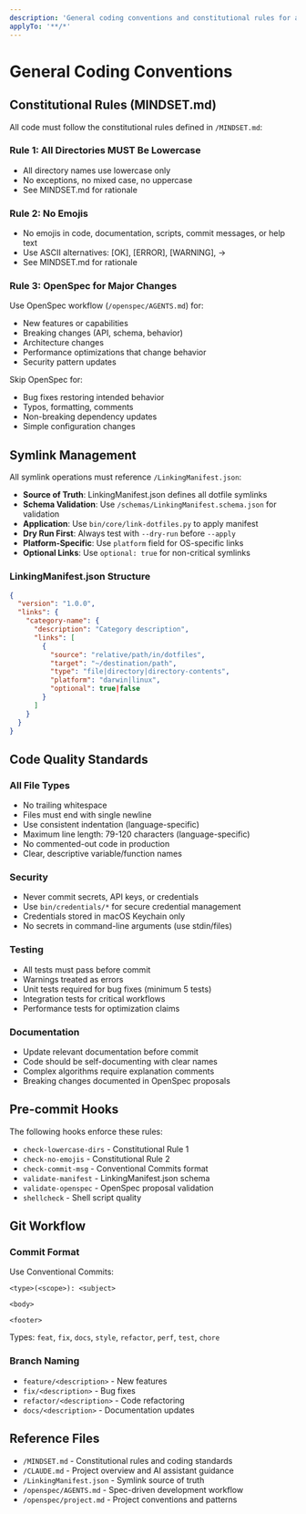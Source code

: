 ```yaml
---
description: 'General coding conventions and constitutional rules for all files'
applyTo: '**/*'
---
```


# General Coding Conventions

## Constitutional Rules (MINDSET.md)

All code must follow the constitutional rules defined in `/MINDSET.md`:

### Rule 1: All Directories MUST Be Lowercase
- All directory names use lowercase only
- No exceptions, no mixed case, no uppercase
- See MINDSET.md for rationale

### Rule 2: No Emojis
- No emojis in code, documentation, scripts, commit messages, or help text
- Use ASCII alternatives: [OK], [ERROR], [WARNING], ->
- See MINDSET.md for rationale

### Rule 3: OpenSpec for Major Changes
Use OpenSpec workflow (`/openspec/AGENTS.md`) for:
- New features or capabilities
- Breaking changes (API, schema, behavior)
- Architecture changes
- Performance optimizations that change behavior
- Security pattern updates

Skip OpenSpec for:
- Bug fixes restoring intended behavior
- Typos, formatting, comments
- Non-breaking dependency updates
- Simple configuration changes

## Symlink Management

All symlink operations must reference `/LinkingManifest.json`:

- **Source of Truth**: LinkingManifest.json defines all dotfile symlinks
- **Schema Validation**: Use `/schemas/LinkingManifest.schema.json` for validation
- **Application**: Use `bin/core/link-dotfiles.py` to apply manifest
- **Dry Run First**: Always test with `--dry-run` before `--apply`
- **Platform-Specific**: Use `platform` field for OS-specific links
- **Optional Links**: Use `optional: true` for non-critical symlinks

### LinkingManifest.json Structure
```json
{
  "version": "1.0.0",
  "links": {
    "category-name": {
      "description": "Category description",
      "links": [
        {
          "source": "relative/path/in/dotfiles",
          "target": "~/destination/path",
          "type": "file|directory|directory-contents",
          "platform": "darwin|linux",
          "optional": true|false
        }
      ]
    }
  }
}
```

## Code Quality Standards

### All File Types
- No trailing whitespace
- Files must end with single newline
- Use consistent indentation (language-specific)
- Maximum line length: 79-120 characters (language-specific)
- No commented-out code in production
- Clear, descriptive variable/function names

### Security
- Never commit secrets, API keys, or credentials
- Use `bin/credentials/*` for secure credential management
- Credentials stored in macOS Keychain only
- No secrets in command-line arguments (use stdin/files)

### Testing
- All tests must pass before commit
- Warnings treated as errors
- Unit tests required for bug fixes (minimum 5 tests)
- Integration tests for critical workflows
- Performance tests for optimization claims

### Documentation
- Update relevant documentation before commit
- Code should be self-documenting with clear names
- Complex algorithms require explanation comments
- Breaking changes documented in OpenSpec proposals

## Pre-commit Hooks

The following hooks enforce these rules:
- `check-lowercase-dirs` - Constitutional Rule 1
- `check-no-emojis` - Constitutional Rule 2
- `check-commit-msg` - Conventional Commits format
- `validate-manifest` - LinkingManifest.json schema
- `validate-openspec` - OpenSpec proposal validation
- `shellcheck` - Shell script quality

## Git Workflow

### Commit Format
Use Conventional Commits:
```
<type>(<scope>): <subject>

<body>

<footer>
```

Types: `feat`, `fix`, `docs`, `style`, `refactor`, `perf`, `test`, `chore`

### Branch Naming
- `feature/<description>` - New features
- `fix/<description>` - Bug fixes
- `refactor/<description>` - Code refactoring
- `docs/<description>` - Documentation updates

## Reference Files

- `/MINDSET.md` - Constitutional rules and coding standards
- `/CLAUDE.md` - Project overview and AI assistant guidance
- `/LinkingManifest.json` - Symlink source of truth
- `/openspec/AGENTS.md` - Spec-driven development workflow
- `/openspec/project.md` - Project conventions and patterns
